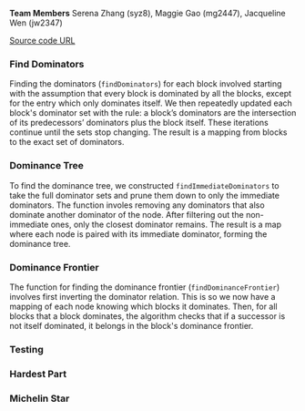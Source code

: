 **Team Members**
Serena Zhang (syz8), Maggie Gao (mg2447), Jacqueline Wen (jw2347)

[Source code URL](https://github.com/Jacqueline-Wen/cs6120-AdvCompilers-Tasks/tree/main/Task5)

### Find Dominators
Finding the dominators (`findDominators`) for each block involved starting with the assumption that every block is dominated by all the blocks, except for the entry which only dominates itself. We then repeatedly updated each block's dominator set with the rule: a block’s dominators are the intersection of its predecessors’ dominators plus the block itself. These iterations continue until the sets stop changing. The result is a mapping from blocks to the exact set of dominators.

### Dominance Tree
To find the dominance tree, we constructed `findImmediateDominators` to take the full dominator sets and prune them down to only the immediate dominators. The function involes removing any dominators that also dominate another dominator of the node. After filtering out the non-immediate ones, only the closest dominator remains. The result is a map where each node is paired with its immediate dominator, forming the dominance tree.

### Dominance Frontier
The function for finding the dominance frontier (`findDominanceFrontier`) involves first inverting the dominator relation. This is so we now have a mapping of each node knowing which blocks it dominates. Then, for all blocks that a block dominates, the algorithm checks that if a successor is not itself dominated, it belongs in the block's dominance frontier.

### Testing

### Hardest Part

### Michelin Star